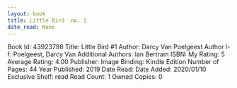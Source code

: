 ```yaml
---
layout: book
title: Little Bird  no. 1
date_read: None
---
```


Book Id: 43923798
Title: Little Bird #1
Author: Darcy Van Poelgeest
Author l-f: Poelgeest, Darcy Van
Additional Authors: Ian Bertram
ISBN: 
My Rating: 5
Average Rating: 4.00
Publisher: Image
Binding: Kindle Edition
Number of Pages: 44
Year Published: 2019
Date Read: 
Date Added: 2020/01/10
Exclusive Shelf: read
Read Count: 1
Owned Copies: 0

